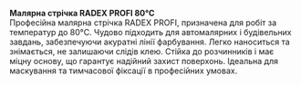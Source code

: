 **Малярна стрічка RADEX PROFI 80°C**  
Професійна малярна стрічка RADEX PROFI, призначена для робіт за температур до 80°C. Чудово підходить для автомалярних і будівельних завдань, забезпечуючи акуратні лінії фарбування. Легко наноситься та знімається, не залишаючи слідів клею. Стійка до розчинників і має міцну основу, що гарантує надійний захист поверхонь. Ідеальна для маскування та тимчасової фіксації в професійних умовах.